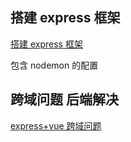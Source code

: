 ## 搭建 express 框架

[搭建 express 框架](https://www.cnblogs.com/yina-526/p/11050427.html)

包含 nodemon 的配置

## 跨域问题 后端解决

[express+vue 跨域问题](https://www.jianshu.com/p/68bd984d42ca)
